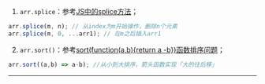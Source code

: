 1. `arr.splice`：参考[JS中的splice方法](https://www.cnblogs.com/tian874540961/p/10246332.html)；

```js
arr.splice(m, n); // 从index为m开始操作，删除n个元素
arr.splice(m, 0, ...arr1); // 在m之后插入arr1
```

2. `arr.sort()`：参考[sort(function(a,b){return a -b})函数排序问题](https://blog.csdn.net/qq_43058026/article/details/104531495)；

```js
arr.sort((a,b) => a-b); //从小到大排序，箭头函数实现「大的往后移」
```

****

